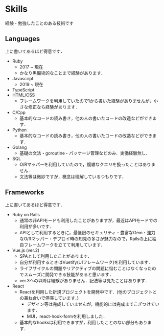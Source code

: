 # Skills

経験・勉強したことのある技術です

## Languages

上に書いてあるほど得意です．

- Ruby
  - 2017 ~ 現在
  - かなり黒魔術的なことまで経験があります．
- Javascript
  - 2019 ~ 現在
- TypeScript
- HTML/CSS
  - フレームワークを利用していたので1から書いた経験がありませんが，小さな修正なら経験があります．
- C/Cpp
  - 基本的なコードの読み書き，他の人の書いたコードの改造などができます．
- Python
  - 基本的なコードの読み書き，他の人の書いたコードの改造などができます．
- Golang
  - 基礎の文法・goroutine・パッケージ管理などのみ．実働経験無し．
- SQL
  - O/Rマッパーを利用していたので，複雑なクエリを扱ったことはありません．
  - 文法等は微妙ですが，概念は理解しているつもりです．

## Frameworks

上に書いてあるほど得意です．

- Ruby on Rails
  - 通常の非APIモードも利用したことがありますが，最近はAPIモードでの利用が多いです．
  - APIとして利用するときに，最低限のセキュリティ・豊富なGem・強力なO/Rマッパー・デプロイ時の知見の多さが魅力なので，Railsの上に独自フレームワークを立てて利用しています．
- Vue.js (ver.2)
  - SPAとして利用したことがあります．
  - 自分が利用するときはVuetify(UIフレームワーク)を利用しています．
  - ライフサイクルの問題やリアクティブの問題に悩むことはなくなったのでスムーズに開発できる技能があると思います．
  - ver.3への以降は経験がありません．記法等は見たことはあります．
- React
  - Reactを利用した新規プロジェクトを開発中です．(他のプロジェクトとの兼ね合いで停滞しています．)
    - デザイン等は完成していませんが，機能的には完成までこぎつけています．
    - MUI，react-hook-formを利用しました．
  - 基本的なhooksは利用できますが，利用したことのない部分もあります．